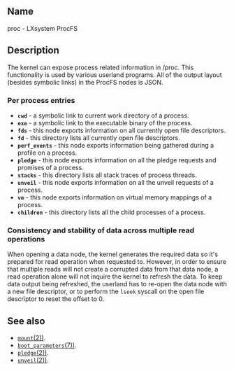 ## Name

proc - LXsystem ProcFS

## Description

The kernel can expose process related information in /proc.
This functionality is used by various userland programs.
All of the output layout (besides symbolic links) in the ProcFS nodes is JSON.

### Per process entries

-   **`cwd`** - a symbolic link to current work directory of a process.
-   **`exe`** - a symbolic link to the executable binary of the process.
-   **`fds`** - this node exports information on all currently open file descriptors.
-   **`fd`** - this directory lists all currently open file descriptors.
-   **`perf_events`** - this node exports information being gathered during a profile on a process.
-   **`pledge`** - this node exports information on all the pledge requests and promises of a process.
-   **`stacks`** - this directory lists all stack traces of process threads.
-   **`unveil`** - this node exports information on all the unveil requests of a process.
-   **`vm`** - this node exports information on virtual memory mappings of a process.
-   **`children`** - this directory lists all the child processes of a process.

### Consistency and stability of data across multiple read operations

When opening a data node, the kernel generates the required data so it's prepared
for read operation when requested to. However, in order to ensure that multiple reads
will not create a corrupted data from that data node, a read operation alone will
not inquire the kernel to refresh the data.
To keep data output being refreshed, the userland has to re-open the data node with a
new file descriptor, or to perform the `lseek` syscall on the open file descriptor to
reset the offset to 0.

## See also

-   [`mount`(2))](help://man/2/mount).
-   [`boot_parameters`(7))](help://man/7/boot_parameters).
-   [`pledge`(2))](help://man/2/pledge).
-   [`unveil`(2))](help://man/2/unveil).
